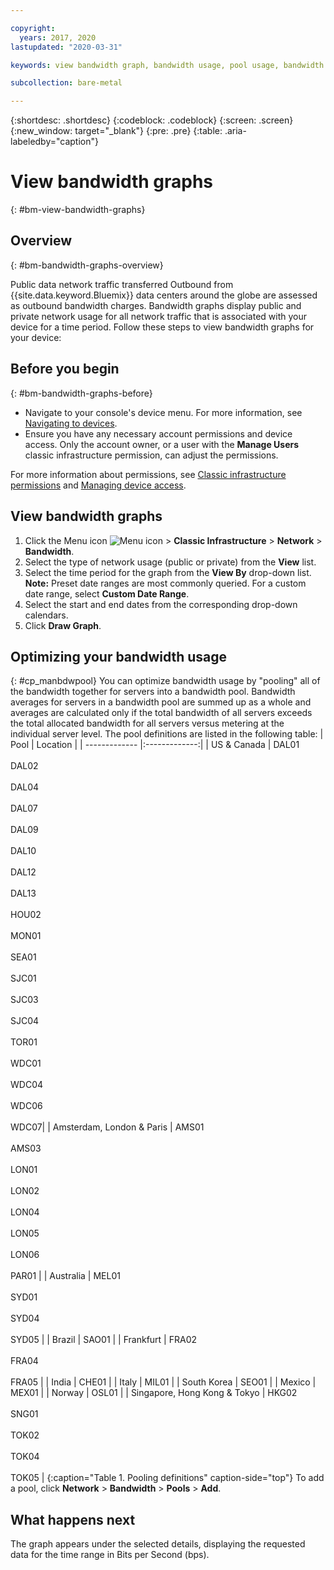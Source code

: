 ```yaml
---

copyright:
  years: 2017, 2020
lastupdated: "2020-03-31"

keywords: view bandwidth graph, bandwidth usage, pool usage, bandwidth pool

subcollection: bare-metal

---
```


{:shortdesc: .shortdesc}
{:codeblock: .codeblock}
{:screen: .screen}
{:new_window: target="_blank"}
{:pre: .pre}
{:table: .aria-labeledby="caption"}

# View bandwidth graphs
{: #bm-view-bandwidth-graphs}

## Overview
{: #bm-bandwidth-graphs-overview}

Public data network traffic transferred Outbound from {{site.data.keyword.Bluemix}} data centers around the globe are assessed as outbound bandwidth charges. Bandwidth graphs display public and private network usage for all network traffic that is associated with your device for a time period. Follow these steps to view bandwidth graphs for your device:

## Before you begin
{: #bm-bandwidth-graphs-before}
* Navigate to your console's device menu. For more information, see [Navigating to devices](/docs/bare-metal?topic=virtual-servers-navigating-devices).
* Ensure you have any necessary account permissions and device access. Only the account owner, or a user with the **Manage Users** classic infrastructure permission, can adjust the permissions.

For more information about permissions, see [Classic infrastructure permissions](/docs/iam?topic=iam-infrapermission#infrapermission) and [Managing device access](/docs/vsi?topic=virtual-servers-managing-device-access).

## View bandwidth graphs

1. Click the Menu icon ![Menu icon](../../icons/icon_hamburger.svg) > **Classic Infrastructure** > **Network** > **Bandwidth**.
2. Select the type of network usage (public or private) from the **View** list.
3. Select the time period for the graph from the **View By** drop-down list.<br/>**Note:** Preset date ranges are most commonly queried. For a custom date range, select **Custom Date Range**.
4. Select the start and end dates from the corresponding drop-down calendars.
5. Click **Draw Graph**.

## Optimizing your bandwidth usage
{: #cp_manbdwpool}
You can optimize bandwidth usage by "pooling" all of the bandwidth together for servers into a bandwidth pool. Bandwidth averages for servers in a bandwidth pool are summed up as a whole and averages are calculated only if the total bandwidth of all servers exceeds the total allocated bandwidth for all servers versus metering at the individual server level.
The pool definitions are listed in the following table:
| Pool      | Location          |
| ------------- |:-------------:|
| US & Canada | DAL01<br/><br/>DAL02<br/><br/>DAL04<br/><br/>DAL07<br/><br/>DAL09<br/><br/>DAL10<br/><br/>DAL12<br/><br/>DAL13<br/><br/>HOU02<br/><br/>MON01<br/><br/>SEA01<br/><br/>SJC01<br/><br/>SJC03<br/><br/>SJC04<br/><br/>TOR01<br/><br/>WDC01<br/><br/>WDC04<br/><br/>WDC06<br/><br/>WDC07|
| Amsterdam, London & Paris | AMS01<br/><br/>AMS03<br/><br/>LON01<br/><br/>LON02<br/><br/>LON04<br/><br/>LON05<br/><br/>LON06<br/><br/>PAR01 |
| Australia | MEL01<br/><br/>SYD01<br/><br/>SYD04<br/><br/>SYD05 |
| Brazil | SAO01 |
| Frankfurt | FRA02<br/><br/>FRA04<br/><br/>FRA05 |
| India | CHE01 |
| Italy | MIL01 |
| South Korea | SEO01 |
| Mexico | MEX01 |
| Norway | OSL01 |
| Singapore, Hong Kong & Tokyo | HKG02<br/><br/>SNG01<br/><br/>TOK02<br/><br/>TOK04<br/><br/>TOK05 |
{:caption="Table 1. Pooling definitions" caption-side="top"}
To add a pool, click **Network** > **Bandwidth** > **Pools** > **Add**.


## What happens next

The graph appears under the selected details, displaying the requested data for the time range in Bits per Second (bps).
